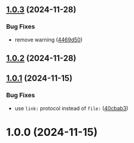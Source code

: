 ## [1.0.3](https://github.com/snake-py/eject/compare/v1.0.2...v1.0.3) (2024-11-28)


### Bug Fixes

* remove warning ([4469d50](https://github.com/snake-py/eject/commit/4469d502a295cc56ffa6eebbf8944327f5c65f51))



## [1.0.2](https://github.com/snake-py/eject/compare/v1.0.1...v1.0.2) (2024-11-28)



## [1.0.1](https://github.com/snake-py/eject/compare/v1.0.0...v1.0.1) (2024-11-15)


### Bug Fixes

* use `link:` protocol instead of `file:` ([40cbab3](https://github.com/snake-py/eject/commit/40cbab318c94ebf9953e90ffa4f9b739e0282f80))



# 1.0.0 (2024-11-15)



